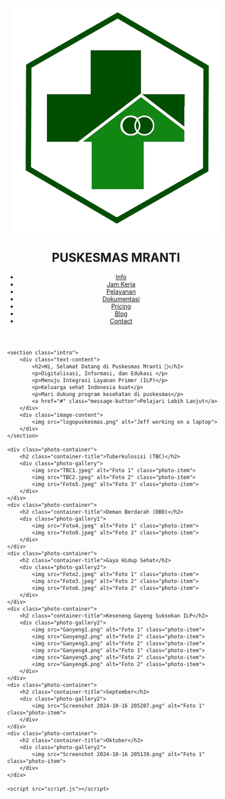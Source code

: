 <!DOCTYPE html>
<html lang="en">
<head>
    <meta charset="UTF-8">
    <meta name="viewport" content="width=device-width, initial-scale=1.0">
    <title>Content Section</title>
    <link rel="stylesheet" href="styles.css">
    <header>
        <div class="logo">
            <img src="logopuskesmas.png" alt="Logo Puskesmas Mranti" class="logo-image">
            <h1>PUSKESMAS MRANTI</h1>
        </div>
        <nav class="nav-links">
            <ul>
                <li><a href="#">Info</a></li>
                <li><a href="#">Jam Kerja</a></li>
                <li><a href="#">Pelayanan</a></li>
                <li><a href="#">Dokumentasi</a></li>
                <li><a href="#">Pricing</a></li>
                <li><a href="#">Blog</a></li>
                <li><a href="#" class="contact-button">Contact</a></li> <!-- Pindahkan tombol Contact ke dalam ul -->
            </ul>
        </nav>
        <div class="hamburger" id="hamburger">
            <div class="line"></div>
            <div class="line"></div>
            <div class="line"></div>
        </div>
    </header>    

    <section class="intro">
        <div class="text-content">
            <h2>Hi, Selamat Datang di Puskesmas Mranti 👋</h2>
            <p>Digitalisasi, Informasi, dan Edukasi </p>
            <p>Menuju Integrasi Layanan Primer (ILP)</p>
            <p>Keluarga sehat Indonesia kuat</p>
            <p>Mari dukung program kesehatan di puskesmas</p>
            <a href="#" class="message-button">Pelajari Lebih Lanjut</a>
        </div>
        <div class="image-content">
            <img src="logopuskesmas.png" alt="Jeff working on a laptop">
        </div>
    </section>

    <div class="photo-container">
        <h2 class="container-title">Tuberkulosisi (TBC)</h2>
        <div class="photo-gallery">
            <img src="TBC1.jpeg" alt="Foto 1" class="photo-item">
            <img src="TBC2.jpeg" alt="Foto 2" class="photo-item">
            <img src="Foto5.jpeg" alt="Foto 3" class="photo-item">
        </div>
    </div>
    <div class="photo-container">
        <h2 class="container-title">Deman Berdarah (DBD)</h2>
        <div class="photo-gallery1">
            <img src="Foto4.jpeg" alt="Foto 1" class="photo-item">
            <img src="Foto9.jpeg" alt="Foto 2" class="photo-item">
        </div>
    </div>
    <div class="photo-container">
        <h2 class="container-title">Gaya Hidup Sehat</h2>
        <div class="photo-gallery2">
            <img src="Foto2.jpeg" alt="Foto 1" class="photo-item">
            <img src="Foto3.jpeg" alt="Foto 2" class="photo-item">
            <img src="Foto6.jpeg" alt="Foto 2" class="photo-item">
        </div>
    </div>
    <div class="photo-container">
        <h2 class="container-title">Keseneng Gayeng Suksekan ILP</h2>
        <div class="photo-gallery2">
            <img src="Ganyeng1.png" alt="Foto 1" class="photo-item">
            <img src="Ganyeng2.png" alt="Foto 2" class="photo-item">
            <img src="Ganyeng3.png" alt="Foto 2" class="photo-item">
            <img src="Ganyeng4.png" alt="Foto 1" class="photo-item">
            <img src="Ganyeng5.png" alt="Foto 2" class="photo-item">
            <img src="Ganyeng6.png" alt="Foto 2" class="photo-item">
        </div>
    </div>
    <div class="photo-container">
        <h2 class="container-title">September</h2>
        <div class="photo-gallery2">
            <img src="Screenshot 2024-10-16 205207.png" alt="Foto 1" class="photo-item">
        </div>
    </div>
    <div class="photo-container">
        <h2 class="container-title">Oktober</h2>
        <div class="photo-gallery2">
            <img src="Screenshot 2024-10-16 205139.png" alt="Foto 1" class="photo-item">
        </div>
    </div>

    <script src="script.js"></script>
</body>
</html>
